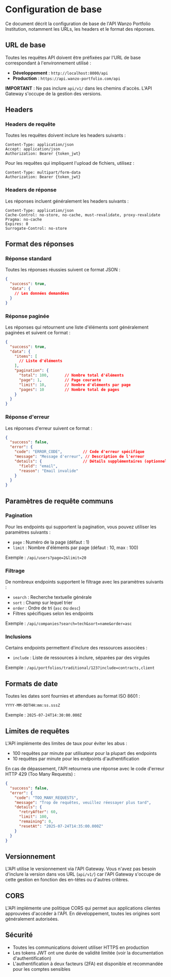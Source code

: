 # Configuration de base

Ce document décrit la configuration de base de l'API Wanzo Portfolio Institution, notamment les URLs, les headers et le format des réponses.

## URL de base

Toutes les requêtes API doivent être préfixées par l'URL de base correspondant à l'environnement utilisé :

- **Développement** : `http://localhost:8000/api`
- **Production** : `https://api.wanzo-portfolio.com/api`

**IMPORTANT** : Ne pas inclure `api/v1/` dans les chemins d'accès. L'API Gateway s'occupe de la gestion des versions.

## Headers

### Headers de requête

Toutes les requêtes doivent inclure les headers suivants :

```
Content-Type: application/json
Accept: application/json
Authorization: Bearer {token_jwt}
```

Pour les requêtes qui impliquent l'upload de fichiers, utilisez :

```
Content-Type: multipart/form-data
Authorization: Bearer {token_jwt}
```

### Headers de réponse

Les réponses incluent généralement les headers suivants :

```
Content-Type: application/json
Cache-Control: no-store, no-cache, must-revalidate, proxy-revalidate
Pragma: no-cache
Expires: 0
Surrogate-Control: no-store
```

## Format des réponses

### Réponse standard

Toutes les réponses réussies suivent ce format JSON :

```json
{
  "success": true,
  "data": {
    // Les données demandées
  }
}
```

### Réponse paginée

Les réponses qui retournent une liste d'éléments sont généralement paginées et suivent ce format :

```json
{
  "success": true,
  "data": {
    "items": [
      // Liste d'éléments
    ],
    "pagination": {
      "total": 100,       // Nombre total d'éléments
      "page": 1,          // Page courante
      "limit": 10,        // Nombre d'éléments par page
      "pages": 10         // Nombre total de pages
    }
  }
}
```

### Réponse d'erreur

Les réponses d'erreur suivent ce format :

```json
{
  "success": false,
  "error": {
    "code": "ERROR_CODE",         // Code d'erreur spécifique
    "message": "Message d'erreur", // Description de l'erreur
    "details": {                  // Détails supplémentaires (optionnel)
      "field": "email",
      "reason": "Email invalide"
    }
  }
}
```

## Paramètres de requête communs

### Pagination

Pour les endpoints qui supportent la pagination, vous pouvez utiliser les paramètres suivants :

- `page` : Numéro de la page (défaut : 1)
- `limit` : Nombre d'éléments par page (défaut : 10, max : 100)

Exemple : `/api/users?page=2&limit=20`

### Filtrage

De nombreux endpoints supportent le filtrage avec les paramètres suivants :

- `search` : Recherche textuelle générale
- `sort` : Champ sur lequel trier
- `order` : Ordre de tri (`asc` ou `desc`)
- Filtres spécifiques selon les endpoints

Exemple : `/api/companies?search=tech&sort=name&order=asc`

### Inclusions

Certains endpoints permettent d'inclure des ressources associées :

- `include` : Liste de ressources à inclure, séparées par des virgules

Exemple : `/api/portfolios/traditional/123?include=contracts,client`

## Formats de date

Toutes les dates sont fournies et attendues au format ISO 8601 :

```
YYYY-MM-DDTHH:mm:ss.sssZ
```

Exemple : `2025-07-24T14:30:00.000Z`

## Limites de requêtes

L'API implémente des limites de taux pour éviter les abus :

- 100 requêtes par minute par utilisateur pour la plupart des endpoints
- 10 requêtes par minute pour les endpoints d'authentification

En cas de dépassement, l'API retournera une réponse avec le code d'erreur HTTP 429 (Too Many Requests) :

```json
{
  "success": false,
  "error": {
    "code": "TOO_MANY_REQUESTS",
    "message": "Trop de requêtes, veuillez réessayer plus tard",
    "details": {
      "retryAfter": 60,
      "limit": 100,
      "remaining": 0,
      "resetAt": "2025-07-24T14:35:00.000Z"
    }
  }
}
```

## Versionnement

L'API utilise le versionnement via l'API Gateway. Vous n'avez pas besoin d'inclure la version dans vos URL (`api/v1/`) car l'API Gateway s'occupe de cette gestion en fonction des en-têtes ou d'autres critères.

## CORS

L'API implémente une politique CORS qui permet aux applications clientes approuvées d'accéder à l'API. En développement, toutes les origines sont généralement autorisées.

## Sécurité

- Toutes les communications doivent utiliser HTTPS en production
- Les tokens JWT ont une durée de validité limitée (voir la documentation d'authentification)
- L'authentification à deux facteurs (2FA) est disponible et recommandée pour les comptes sensibles
